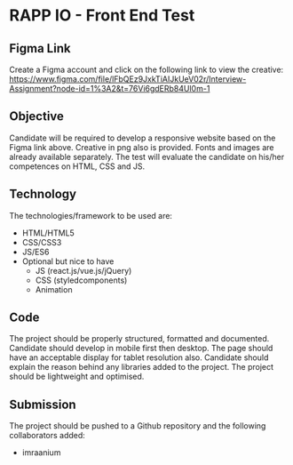 # RAPP IO - Front End Test

## Figma Link
Create a Figma account and click on the following link to view the creative:
https://www.figma.com/file/lFbQEz9JxkTiAIJkUeV02r/Interview-Assignment?node-id=1%3A2&t=76Vi6gdERb84Ul0m-1

## Objective

Candidate will be required to develop a responsive website based on the Figma link above.
Creative in png also is provided.
Fonts and images are already available separately.
The test will evaluate the candidate on his/her competences on HTML, CSS and JS.

## Technology

The technologies/framework to be used are:
-   HTML/HTML5
-   CSS/CSS3
-   JS/ES6
-   Optional but nice to have
    -   JS (react.js/vue.js/jQuery)
    -   CSS (styledcomponents)
    -   Animation

## Code

The project should be properly structured, formatted and documented.
Candidate should develop in mobile first then desktop.
The page should have an acceptable display for tablet resolution also.
Candidate should explain the reason behind any libraries added to the project.
The project should be lightweight and optimised.

## Submission

The project should be pushed to a Github repository and the following collaborators added: 
- imraanium
